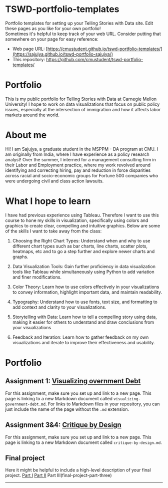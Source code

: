 # TSWD-portfolio-templates
Portfolio templates for setting up your Telling Stories with Data site.  Edit these pages as you like for your own portfolio!  
Sometimes it's helpful to keep track of your web URL.  Consider putting that somewhere on your page for easy reference: 

- Web page URL: [https://cmustudent.github.io/tswd-portfolio-templates/](https://sajujya.github.io/tswd-portfolio-sajujya/)
- This repository: https://github.com/cmustudent/tswd-portfolio-templates/

# Portfolio
This is my public portfolio for Telling Stories with Data at Carnegie Mellon University! I hope to work on data visualizations that focus on public policy issues, especially at the intersection of immigration and how it affects labor markets around the world. 

# About me
Hi!  I am Sajujya, a graduate student in the MSPPM - DA program at CMU. I am originally from India, where I have experience as a policy research analyst! Over the summer, I interned for a management consulting firm in their Labor and Employment practice, where my work revolved around identifying and correcting hiring, pay and reduction in force disparities across racial and socio-economic groups for Fortune 500 companies who were undergoing civil and class action lawsuits. 

# What I hope to learn
I have had previous experience using Tableau. Therefore I want to use this course to hone my skills in visualization, specifically using colors and graphics to create clear, compelling and intuitive graphics. Below are some of the skills I want to take away from the class:

1. Choosing the Right Chart Types: Understand when and why to use different chart types such as bar charts, line charts, scatter plots, heatmaps, etc and to go a step further and explore newer charts and graphs. 

2. Data Visualization Tools: Gain further proficiency in data visualization tools like Tableau while simultaneously using Python to add variation and finer modifications. 

3. Color Theory: Learn how to use colors effectively in your visualizations to convey information, highlight important data, and maintain readability.

4. Typography: Understand how to use fonts, text size, and formatting to add context and clarity to your visualizations.

5. Storytelling with Data: Learn how to tell a compelling story using data, making it easier for others to understand and draw conclusions from your visualizations

6. Feedback and Iteration: Learn how to gather feedback on my own visualizations and iterate to improve their effectiveness and usability.

# Portfolio

## Assignment 1: [Visualizing overnment Debt](visualizing-government-debt)
For this assignment, make sure you set up and link to a new page.  This page is linking to a new Markdown document called `visualizing-government-debt.md`.  For links to Markdown files in your repository, you can just include the name of the page without the `.md` extension. 

## Assignment 3&4: [Critique by Design](critique-by-design)
For this assignment, make sure you set up and link to a new page.  This page is linking to a new Markdown document called `critique-by-design.md`.  

## Final project
Here it might be helpful to include a high-level description of your final project. 
[Part I](final-project-part-one)
[Part II](final-project-part-two)
Part III(final-project-part-three)

---
